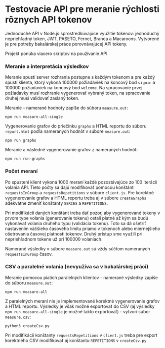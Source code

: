 # Testovacie API pre meranie rýchlosti rôznych API tokenov

Jednoduché API v Node.js sprostredkúvajúce využitie tokenov: jednoduchý nepriehľadný token, JWT, PASETO, Fernet, Branca a Macaroons. Vytvorené je pre potreby bakalárskej práce porovnávajúcej API tokeny.

Projekt ponúka viacero skriptov na používanie API.

### Meranie a interpretácia výsledkov

Meranie spustí server rozhrania postupne s každým tokenom a pre každý spustí klienta, ktorý vykoná 100000 požiadaviek na koncový bod `signin` a 100000 požiadaviek na koncový bod `welcome`. Na spracovanie prvej požiadavky musí rozhranie vygenerovať vybraný token, na spracovanie druhej musí validovať zaslaný token.

Meranie - namerané hodnoty zapíše do súboru `measure.out`:

```console
npm run measure-all-single
```

Vygenerovanie grafov do priečinku `graphs` a HTML reportu do súboru `report.html` podľa nameraných hodnôt v súbore `measure.out`:

```console
npm run graphs
```

Meranie a následné vygenerovanie grafov z nameraných hodnôt:

```console
npm run run-graphs
```

### Počet meraní

Po spustení klient vykoná 1000 meraní každé pozostávajúce zo 100 iterácií volania API. Tieto počty sa dajú modifikovať pomocou konštánt `requestsInGroup` a `requestsRepetitions` v súbore `client.js`. Pre korektné vygenerovanie grafov a HTML reportu treba aj v súbore `createGraphs` adekvátne zmeniť konštanty `SERIES` a `REPETITIONS`.

Pri modifikácii daných konštánt treba dať pozor, aby vygenerované tokeny v prvom type volania (generovanie tokenu) ostali platné až kým sa budú vykonávať volania druhého typu (validácia tokenu). Toto sa dá ošetriť nastavením väčšieho časového limitu priamo v tokenoch alebo miernejšieho ošetrovania časovej platnosti tokenov. Druhý prístup sme využili pri nepriehľadnom tokene už pri 100000 volaniach.

Namerané výsledky v súbore `measure.out` sú vždy súčtom nameraných `requestsInGroup` časov.

### CSV a paralelné volania (nevyužíva sa v bakalárskej práci)

Meranie pomocou piatich paralelných klientov - namerané výsledky zapíše do súboru `measure.out`:

```console
npm run measure-all
```

Z paralelných meraní nie je implementované korektné vygenerovanie grafov a HTML reportu. Výsledky je však možné exportovať do CSV (aj výsledky `npm run measure-all-single` je možné takto exportovať) - vytvorí súbor `measure.csv`:

```console
python3 createCsv.py
```

Pri modifikácii konštanty `requestsRepetitions` v `client.js` treba pre export korektného CSV modifikovať aj konštantu `REPETITIONS` v `createCsv.py`
